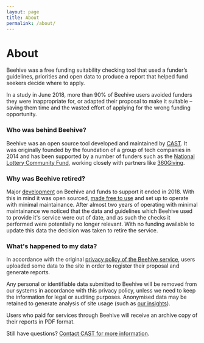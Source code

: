 ```yaml
---
layout: page
title: About
permalink: /about/
---
```


# About

Beehive was a free funding suitability checking tool that used a funder’s guidelines, priorities and open data to produce a report that helped fund seekers decide where to apply.

In a study in June 2018, more than 90% of Beehive users avoided funders they were inappropriate for, or adapted their proposal to make it suitable – saving them time and the wasted effort of applying for the wrong funding opportunity.

### Who was behind Beehive?

Beehive was an open source tool developed and maintained by [CAST](https://wearecast.org.uk/). It was originally founded by the foundation of a group of tech companies in 2014 and has been supported by a number of funders such as the [National Lottery Community Fund](https://www.tnlcommunityfund.org.uk/), working closely with partners like [360Giving](https://www.threesixtygiving.org/).

### Why was Beehive retired?

Major [development](https://github.com/TechforgoodCAST/beehive-giving/releases) on Beehive and funds to support it ended in 2018. With this in mind it was open sourced, [made free to use](https://www.threesixtygiving.org/2018/12/16/like-bees-to-honey/) and set up to operate with minimal maintainance. After almost two years of operating with minimal maintainance we noticed that the data and guidelines which Beehive used to provide it's service were out of date, and as such the checks it performed were potentially no longer relevant. With no funding available to update this data the decision was taken to retire the service.

<!-- TODO: add some key learning -->
<!-- ### A little more...

Through the course of developing Beehive we’ve learned a lot about the challenges faced by funders and fund seekers, as well as what it takes to create a valuable tech for good service. Now that Beehive is maturing we’ve taken some time to reflect on our journey and how digital can be used in charitable funding…

- Working on the right things at the right time
- Designing a valuable digital service
- Unlocking value from waste and grant-making data
- Funding needs, designing grant-making from within, and ‘impossible’ solutions
- Digitally-enabled funders, the future of grant-making (and Beehive) -->

### What's happened to my data?

In accordance with the original [privacy policy of the Beehive service](privacy.md), users uploaded some data to the site in order to register their proposal and generate reports.

Any personal or identifiable data submitted to Beehive will be removed from our systems in accordance with this privacy policy, unless we need to keep the information for legal or auditing purposes. Anonymised data may be retained to generate analysis of site usage (such as [our insights](insights.md)).

Users who paid for services through Beehive will receive an archive copy of their reports in PDF format.

Still have questions? [Contact CAST for more information](https://www.wearecast.org.uk/contact).
